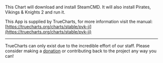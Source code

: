 This Chart will download and install SteamCMD. It will also install Pirates, Vikings &amp; Knights 2 and run it.

This App is supplied by TrueCharts, for more information visit the manual: [https://truecharts.org/charts/stable/pvk-ii](https://truecharts.org/charts/stable/pvk-ii)

---

TrueCharts can only exist due to the incredible effort of our staff.
Please consider making a [donation](https://truecharts.org/sponsor) or contributing back to the project any way you can!
